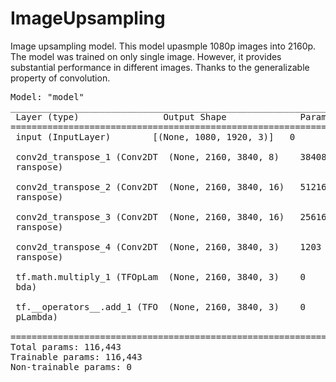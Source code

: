 # ImageUpsampling
Image upsampling model.
This model upasmple 1080p images into 2160p. The model was trained on only single image. However, it provides substantial performance in different images. Thanks to the generalizable property of convolution.

<pre>
Model: "model"
_________________________________________________________________
 Layer (type)                Output Shape              Param #   
=================================================================
 input (InputLayer)        [(None, 1080, 1920, 3)]   0         
                                                                 
 conv2d_transpose_1 (Conv2DT  (None, 2160, 3840, 8)    38408     
 ranspose)                                                       
                                                                 
 conv2d_transpose_2 (Conv2DT  (None, 2160, 3840, 16)   51216     
 ranspose)                                                       
                                                                 
 conv2d_transpose_3 (Conv2DT  (None, 2160, 3840, 16)   25616     
 ranspose)                                                       
                                                                 
 conv2d_transpose_4 (Conv2DT  (None, 2160, 3840, 3)    1203      
 ranspose)                                                       
                                                                 
 tf.math.multiply_1 (TFOpLam  (None, 2160, 3840, 3)    0         
 bda)                                                            
                                                                 
 tf.__operators__.add_1 (TFO  (None, 2160, 3840, 3)    0         
 pLambda)                                                        
                                                                 
=================================================================
Total params: 116,443
Trainable params: 116,443
Non-trainable params: 0
_________________________________________________________________
</pre>
